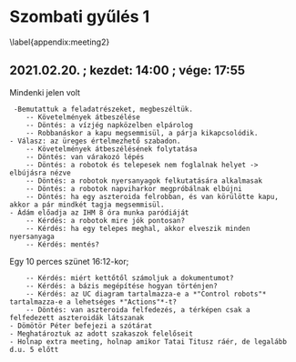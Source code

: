 # Szombati gyűlés 1
\label{appendix:meeting2}

## 2021.02.20. ; kezdet: 14:00 ; vége: 17:55

Mindenki jelen volt

	 -Bemutattuk a feladatrészeket, megbeszéltük.
		-- Követelmények átbeszélése
		-- Döntés: a vízjég napközelben elpárolog
		-- Robbanáskor a kapu megsemmisül, a párja kikapcsolódik.
	- Válasz: az üreges értelmezhető szabadon.
		-- Követelmények átbeszélésének folytatása
		-- Döntés: van várakozó lépés
		-- Döntés: a robotok és telepesek nem foglalnak helyet -> elbújásra nézve
		-- Döntés: a robotok nyersanyagok felkutatására alkalmasak
		-- Döntés: a robotok napviharkor megpróbálnak elbújni
		-- Döntés: ha egy aszteroida felrobban, és van körülötte kapu, akkor a pár mindkét tagja megsemmisül.
	- Ádám előadja az IHM 8 óra munka paródiáját 
		-- Kérdés: a robotok mire jók pontosan?
		-- Kérdés: ha egy telepes meghal, akkor elveszik minden nyersanyaga
		-- Kérdés: mentés?

Egy 10 perces szünet 16:12-kor;

		-- Kérdés: miért kettőtől számoljuk a dokumentumot?
		-- Kérdés: a bázis megépítése hogyan történjen?
		-- Kérdés: az UC diagram tartalmazza-e a *"Control robots"* tartalmazza-e a lehetséges *"Actions"*-t?
		-- Döntés: van aszteroida felfedezés, a térképen csak a felfedezett aszteroidák látszanak
	- Dömötör Péter befejezi a szótárat
	- Meghatároztuk az adott szakaszok felelőseit
	- Holnap extra meeting, holnap amikor Tatai Titusz ráér, de legalább d.u. 5 előtt
